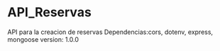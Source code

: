 # API_Reservas
API para la creacion de reservas
Dependencias:cors, dotenv, express, mongoose
version: 1.0.0
